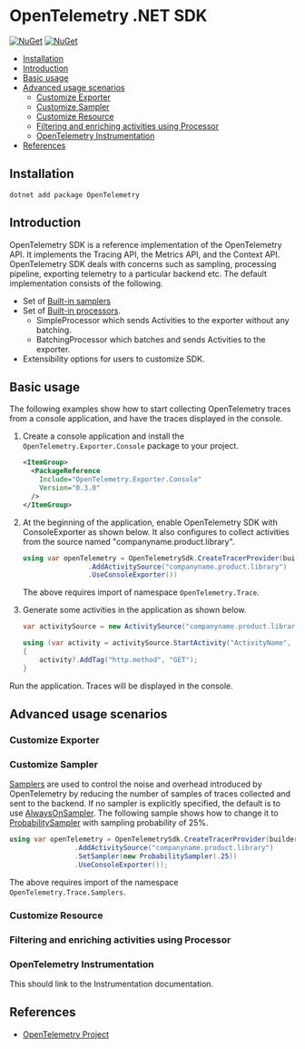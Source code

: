 # OpenTelemetry .NET SDK

[![NuGet](https://img.shields.io/nuget/v/OpenTelemetry.svg)](https://www.nuget.org/packages/OpenTelemetry)
[![NuGet](https://img.shields.io/nuget/dt/OpenTelemetry.svg)](https://www.nuget.org/packages/OpenTelemetry)

* [Installation](#installation)
* [Introduction](#introduction)
* [Basic usage](#basic-usage)
* [Advanced usage scenarios](#advanced-usage-scenarios)
  * [Customize Exporter](#customize-exporter)
  * [Customize Sampler](#customize-sampler)
  * [Customize Resource](#customize-resource)
  * [Filtering and enriching activities using
    Processor](#filtering-and-enriching-activities-using-processor)
  * [OpenTelemetry Instrumentation](#opentelemetry-instrumentation)
* [References](#references)

## Installation

```shell
dotnet add package OpenTelemetry
```

## Introduction

OpenTelemetry SDK is a reference implementation of the OpenTelemetry API. It
implements the Tracing API, the Metrics API, and the Context API. OpenTelemetry
SDK deals with concerns such as sampling, processing pipeline, exporting
telemetry to a particular backend etc. The default implementation consists of
the following.

* Set of [Built-in
  samplers](https://github.com/open-telemetry/opentelemetry-specification/blob/master/specification/trace/sdk.md#built-in-samplers)
* Set of [Built-in
  processors](https://github.com/open-telemetry/opentelemetry-specification/blob/master/specification/trace/sdk.md#built-in-span-processors).
  * SimpleProcessor which sends Activities to the exporter without any batching.
  * BatchingProcessor which batches and sends Activities to the exporter.
* Extensibility options for users to customize SDK.

## Basic usage

The following examples show how to start collecting OpenTelemetry traces from a
console application, and have the traces displayed in the console.

1. Create a console application and install the `OpenTelemetry.Exporter.Console`
   package to your project.

    ```xml
    <ItemGroup>
      <PackageReference
        Include="OpenTelemetry.Exporter.Console"
        Version="0.3.0"
      />
    </ItemGroup>
    ```

2. At the beginning of the application, enable OpenTelemetry SDK with
   ConsoleExporter as shown below. It also configures to collect activities from
   the source named "companyname.product.library".

    ```csharp
    using var openTelemetry = OpenTelemetrySdk.CreateTracerProvider(builder => builder
                    .AddActivitySource("companyname.product.library")
                    .UseConsoleExporter())
    ```

    The above requires import of namespace `OpenTelemetry.Trace`.

3. Generate some activities in the application as shown below.

    ```csharp
    var activitySource = new ActivitySource("companyname.product.library");

    using (var activity = activitySource.StartActivity("ActivityName", ActivityKind.Server))
    {
        activity?.AddTag("http.method", "GET");
    }
    ```

Run the application. Traces will be displayed in the console.

## Advanced usage scenarios

### Customize Exporter

### Customize Sampler

[Samplers](https://github.com/open-telemetry/opentelemetry-specification/blob/master/specification/trace/sdk.md#sampler)
are used to control the noise and overhead introduced by OpenTelemetry by
reducing the number of samples of traces collected and sent to the backend. If
no sampler is explicitly specified, the default is to use
[AlwaysOnSampler](https://github.com/open-telemetry/opentelemetry-specification/blob/master/specification/trace/sdk.md#alwayson).
The following sample shows how to change it to
[ProbabilitySampler](https://github.com/open-telemetry/opentelemetry-specification/blob/master/specification/trace/sdk.md#probability)
with sampling probability of 25%.

```csharp
using var openTelemetry = OpenTelemetrySdk.CreateTracerProvider(builder => builder
                .AddActivitySource("companyname.product.library")
                .SetSampler(new ProbabilitySampler(.25))
                .UseConsoleExporter());
```

  The above requires import of the namespace `OpenTelemetry.Trace.Samplers`.

### Customize Resource

### Filtering and enriching activities using Processor

### OpenTelemetry Instrumentation

This should link to the Instrumentation documentation.

## References

* [OpenTelemetry Project](https://opentelemetry.io/)
